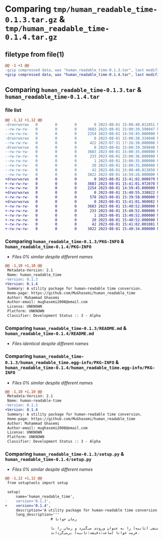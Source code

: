 # Comparing `tmp/human_readable_time-0.1.3.tar.gz` & `tmp/human_readable_time-0.1.4.tar.gz`

## filetype from file(1)

```diff
@@ -1 +1 @@
-gzip compressed data, was "human_readable_time-0.1.3.tar", last modified: Tue Aug  1 15:00:40 2023, max compression
+gzip compressed data, was "human_readable_time-0.1.4.tar", last modified: Tue Aug  1 15:41:02 2023, max compression
```

## Comparing `human_readable_time-0.1.3.tar` & `human_readable_time-0.1.4.tar`

### file list

```diff
@@ -1,12 +1,12 @@
-drwxrwxrwx   0        0        0        0 2023-08-01 15:00:40.012851 human_readable_time-0.1.3/
--rw-rw-rw-   0        0        0     3683 2023-08-01 15:00:39.598847 human_readable_time-0.1.3/PKG-INFO
--rw-rw-rw-   0        0        0     2254 2023-08-01 14:59:45.000000 human_readable_time-0.1.3/README.md
-drwxrwxrwx   0        0        0        0 2023-08-01 15:00:38.334848 human_readable_time-0.1.3/human_readable_time/
--rw-rw-rw-   0        0        0      422 2023-07-31 17:26:38.000000 human_readable_time-0.1.3/human_readable_time/human_readable_time.py
-drwxrwxrwx   0        0        0        0 2023-08-01 15:00:39.369848 human_readable_time-0.1.3/human_readable_time.egg-info/
--rw-rw-rw-   0        0        0     3683 2023-08-01 15:00:35.000000 human_readable_time-0.1.3/human_readable_time.egg-info/PKG-INFO
--rw-rw-rw-   0        0        0      233 2023-08-01 15:00:36.000000 human_readable_time-0.1.3/human_readable_time.egg-info/SOURCES.txt
--rw-rw-rw-   0        0        0        1 2023-08-01 15:00:35.000000 human_readable_time-0.1.3/human_readable_time.egg-info/dependency_links.txt
--rw-rw-rw-   0        0        0       20 2023-08-01 15:00:35.000000 human_readable_time-0.1.3/human_readable_time.egg-info/top_level.txt
--rw-rw-rw-   0        0        0       42 2023-08-01 15:00:40.013850 human_readable_time-0.1.3/setup.cfg
--rw-rw-rw-   0        0        0     3822 2023-08-01 14:59:26.000000 human_readable_time-0.1.3/setup.py
+drwxrwxrwx   0        0        0        0 2023-08-01 15:41:02.000079 human_readable_time-0.1.4/
+-rw-rw-rw-   0        0        0     3683 2023-08-01 15:41:01.972078 human_readable_time-0.1.4/PKG-INFO
+-rw-rw-rw-   0        0        0     2254 2023-08-01 14:59:45.000000 human_readable_time-0.1.4/README.md
+drwxrwxrwx   0        0        0        0 2023-08-01 15:40:55.338822 human_readable_time-0.1.4/human_readable_time/
+-rw-rw-rw-   0        0        0      578 2023-08-01 15:39:58.000000 human_readable_time-0.1.4/human_readable_time/human_readable_time.py
+drwxrwxrwx   0        0        0        0 2023-08-01 15:41:01.969082 human_readable_time-0.1.4/human_readable_time.egg-info/
+-rw-rw-rw-   0        0        0     3683 2023-08-01 15:40:52.000000 human_readable_time-0.1.4/human_readable_time.egg-info/PKG-INFO
+-rw-rw-rw-   0        0        0      233 2023-08-01 15:40:52.000000 human_readable_time-0.1.4/human_readable_time.egg-info/SOURCES.txt
+-rw-rw-rw-   0        0        0        1 2023-08-01 15:40:52.000000 human_readable_time-0.1.4/human_readable_time.egg-info/dependency_links.txt
+-rw-rw-rw-   0        0        0       20 2023-08-01 15:40:52.000000 human_readable_time-0.1.4/human_readable_time.egg-info/top_level.txt
+-rw-rw-rw-   0        0        0       42 2023-08-01 15:41:02.001081 human_readable_time-0.1.4/setup.cfg
+-rw-rw-rw-   0        0        0     3822 2023-08-01 15:40:34.000000 human_readable_time-0.1.4/setup.py
```

### Comparing `human_readable_time-0.1.3/PKG-INFO` & `human_readable_time-0.1.4/PKG-INFO`

 * *Files 0% similar despite different names*

```diff
@@ -1,10 +1,10 @@
 Metadata-Version: 2.1
 Name: human_readable_time
-Version: 0.1.3
+Version: 0.1.4
 Summary: A utility package for human-readable time conversion.
 Home-page: https://github.com/MuGhasemi/human_readable_time
 Author: Muhammad Ghasemi
 Author-email: mughasemi2008@email.com
 License: UNKNOWN
 Platform: UNKNOWN
 Classifier: Development Status :: 3 - Alpha
```

### Comparing `human_readable_time-0.1.3/README.md` & `human_readable_time-0.1.4/README.md`

 * *Files identical despite different names*

### Comparing `human_readable_time-0.1.3/human_readable_time.egg-info/PKG-INFO` & `human_readable_time-0.1.4/human_readable_time.egg-info/PKG-INFO`

 * *Files 0% similar despite different names*

```diff
@@ -1,10 +1,10 @@
 Metadata-Version: 2.1
 Name: human-readable-time
-Version: 0.1.3
+Version: 0.1.4
 Summary: A utility package for human-readable time conversion.
 Home-page: https://github.com/MuGhasemi/human_readable_time
 Author: Muhammad Ghasemi
 Author-email: mughasemi2008@email.com
 License: UNKNOWN
 Platform: UNKNOWN
 Classifier: Development Status :: 3 - Alpha
```

### Comparing `human_readable_time-0.1.3/setup.py` & `human_readable_time-0.1.4/setup.py`

 * *Files 0% similar despite different names*

```diff
@@ -1,12 +1,12 @@
 from setuptools import setup
 
 setup(
     name='human_readable_time',
-    version='0.1.3',
+    version='0.1.4',
     description='A utility package for human-readable time conversion.',
     long_description='''
                     # زمان خوانا
 
                     این یک تابع پایتون است که عددی غیر منفی (ثانیه) را به عنوان ورودی می‌گیرد و زمان را با 
                     فرمت خوانا (ساعت:دقیقه:ثانیه) برمی‌گرداند.
```

